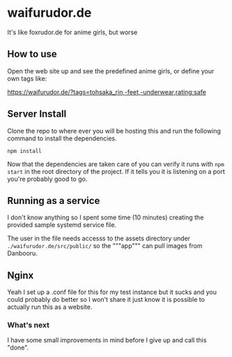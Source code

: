 # waifurudor.de

It's like foxrudor.de for anime girls, but worse

## How to use

Open the web site up and see the predefined anime girls, or define your own tags like:

https://waifurudor.de/?tags=tohsaka_rin,-feet,-underwear,rating:safe

## Server Install

Clone the repo to where ever you will be hosting this and run the following command to install the dependencies.

```
npm install
```

Now that the dependencies are taken care of you can verify it runs with `npm start` in the root directory of the project. If it tells you it is listening on a port you're probably good to go.

## Running as a service

I don't know anything so I spent some time (10 minutes) creating the provided sample systemd service file.

The user in the file needs accesss to the assets directory under `./waifurudor.de/src/public/` so the """app""" can pull images from Danbooru.

## Nginx

Yeah I set up a .conf file for this for my test instance but it sucks and you could probably do better so I won't share it just know it is possible to actually run this as a website.

### What's next

I have some small improvements in mind before I give up and call this "done".
